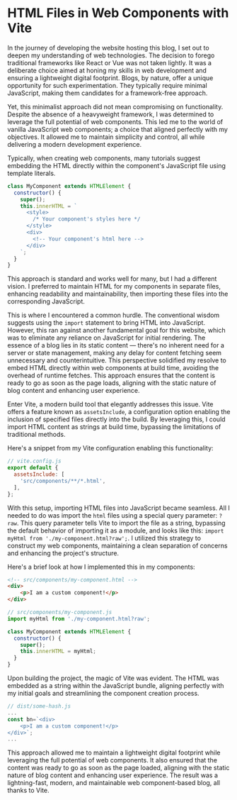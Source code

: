 # HTML Files in Web Components with Vite
In the journey of developing the website hosting this blog, I set out to deepen
my understanding of web technologies. The decision to forego traditional
frameworks like React or Vue was not taken lightly. It was a deliberate choice
aimed at honing my skills in web development and ensuring a lightweight digital
footprint. Blogs, by nature, offer a unique opportunity for such
experimentation. They typically require minimal JavaScript, making them 
candidates for a framework-free approach.

Yet, this minimalist approach did not mean compromising on functionality.
Despite the absence of a heavyweight framework, I was determined to leverage the
full potential of web components. This led me to the world of vanilla JavaScript
web components; a choice that aligned perfectly with my objectives. It allowed
me to maintain simplicity and control, all while delivering a modern
development experience.

Typically, when creating web components, many tutorials suggest embedding the
HTML directly within the component's JavaScript file using template literals.

```javascript
class MyComponent extends HTMLElement {
  constructor() {
    super();
    this.innerHTML = `
      <style>
        /* Your component's styles here */
      </style>
      <div>
        <!-- Your component's html here -->
      </div>
    `;
  }
}
```

This approach is standard and works well for many, but I had a different vision.
I preferred to maintain HTML for my components in separate files, enhancing
readability and maintainability, then importing these files into the
corresponding JavaScript.

This is where I encountered a common hurdle. The conventional wisdom suggests
using the `import` statement to bring HTML into JavaScript. However, this ran
against another fundamental goal for this website, which was to eliminate any
reliance on JavaScript for initial rendering. The essence of a blog lies in its
static content — there's no inherent need for a server or state management,
making any delay for content fetching seem unnecessary and counterintuitive.
This perspective solidified my resolve to embed HTML directly within web
components at build time, avoiding the overhead of runtime fetches. This
approach ensures that the content is ready to go as soon as the page loads,
aligning with the static nature of blog content and enhancing user experience.

Enter Vite, a modern build tool that elegantly addresses this issue. Vite offers
a feature known as `assetsInclude`, a configuration option enabling the
inclusion of specified files directly into the build. By leveraging this,
I could import HTML content as strings at build time, bypassing the limitations
of traditional methods.

Here's a snippet from my Vite configuration enabling this functionality:

```javascript
// vite.config.js
export default {
  assetsInclude: [
    'src/components/**/*.html',
  ],
};
```

With this setup, importing HTML files into JavaScript became seamless. All I
needed to do was import the `html` files using a special query parameter: `?raw`.
This query parameter tells Vite to import the file as a string, bypassing the
default behavior of importing it as a module, and looks like this: `import myHtml
from './my-component.html?raw';`. I utilized this strategy to construct my web
components, maintaining a clean separation of concerns and enhancing the
project's structure.

Here's a brief look at how I implemented this in my components:

```html
<!-- src/components/my-component.html -->
<div>
    <p>I am a custom component!</p>
</div>
```

```javascript
// src/components/my-component.js
import myHtml from './my-component.html?raw';

class MyComponent extends HTMLElement {
  constructor() {
    super();
    this.innerHTML = myHtml;
  }
}
```

Upon building the project, the magic of Vite was evident. The HTML was embedded
as a string within the JavaScript bundle, aligning perfectly with my initial
goals and streamlining the component creation process.
    
```javascript
// dist/some-hash.js
...
const bn=`<div>
    <p>I am a custom component!</p>
</div>`;
...
```

This approach allowed me to maintain a lightweight digital footprint while
leveraging the full potential of web components. It also ensured that the
content was ready to go as soon as the page loaded, aligning with the static
nature of blog content and enhancing user experience. The result was a
lightning-fast, modern, and maintainable web component-based blog, all thanks to
Vite.
